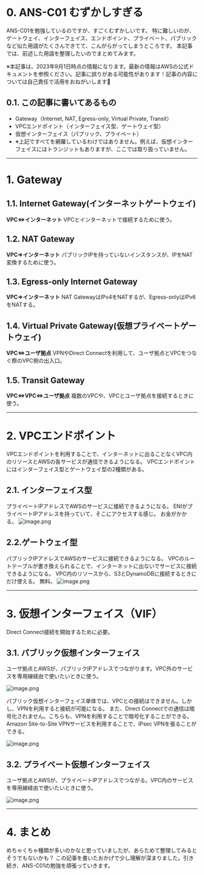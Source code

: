 # 0. ANS-C01 むずかしすぎる

ANS-C01を勉強しているのですが、すごくむずかしいです。
特に難しいのが、ゲートウェイ、インターフェイス、エンドポイント、プライベート、パブリックなど似た用語がたくさんできてて、こんがらがってしまうところです。
本記事では、前述した用語を整理したいのでまとめてみます。

※本記事は、2023年9月1日時点の情報になります。最新の情報はAWSの公式ドキュメントを参照ください。記事に誤りがある可能性があります！記事の内容については自己責任で活用をおねがいします🙏

## 0.1. この記事に書いてあるもの

- Gateway（Internet, NAT, Egress-only, Virtual Private, Transit）
- VPCエンドポイント（インターフェイス型、ゲートウェイ型）
- 仮想インターフェイス（パブリック、プライベート）
- ※上記ですべてを網羅しているわけではありません。例えば、仮想インターフェイスにはトランジットもありますが、ここでは取り扱っていません。

---

# 1. Gateway

## 1.1. Internet Gateway(インターネットゲートウェイ)

**VPC⇔インターネット**
VPCとインターネットで接続するために使う。

## 1.2. NAT Gateway

**VPC⇒インターネット**
パブリックIPを持っていないインスタンスが、IPをNAT変換するために使う。

## 1.3. Egress-only Internet Gateway

**VPC⇒インターネット**
NAT GatewayはIPv4をNATするが、Egress-onlyはIPv6をNATする。

## 1.4. Virtual Private Gateway(仮想プライベートゲートウェイ)

**VPC⇔ユーザ拠点**
VPNやDirect Connectを利用して、ユーザ拠点とVPCをつなぐ際のVPC側の出入口。

## 1.5. Transit Gateway

**VPC⇔VPC⇔ユーザ拠点**
複数のVPCや、VPCとユーザ拠点を接続するときに使う。

---

# 2. VPCエンドポイント

VPCエンドポイントを利用することで、インターネットに出ることなくVPC内のリソースとAWSの各サービスが通信できるようになる。
VPCエンドポイントにはインターフェイス型とゲートウェイ型の2種類がある。

## 2.1. インターフェイス型

プライベートIPアドレスでAWSのサービスに接続できるようになる。
ENIがプライベートIPアドレスを持っていて、そこにアクセスする感じ。
お金がかかる。
![image.png](/images/posts/vAcaMz9QLrdz7wfXlzfZT/bilGKGEaM5PkbKLIfFoFF.png)

## 2.2.ゲートウェイ型

パブリックIPアドレスでAWSのサービスに接続できるようになる。
VPCのルートテーブルが書き換えられることで、インターネットに出ないでサービスに接続できるようになる。
VPC内のリソースから、S3とDynamoDBに接続するときにだけ使える。
無料。
![image.png](/images/posts/vAcaMz9QLrdz7wfXlzfZT/8DDcNAz3OgqNlq8j8Litw.png)

---

# 3. 仮想インターフェイス（VIF）

Direct Connect接続を開始するために必要。

## 3.1. パブリック仮想インターフェイス

ユーザ拠点とAWSが、パブリックIPアドレスでつながります。VPC外のサービスを専用線経由で使いたいときに使う。

![image.png](/images/posts/vAcaMz9QLrdz7wfXlzfZT/BsIysFTmApcHYyYq7X8ie.png)

パブリック仮想インターフェイス単体では、VPCとの接続はできません。しかし、VPNを利用すると接続が可能になる。
また、Direct Connectでの通信は暗号化されません。こちらも、VPNを利用することで暗号化することができる。
Amazon Site-to-Site VPNサービスを利用することで、IPsec VPNを張ることができる。

![image.png](/images/posts/vAcaMz9QLrdz7wfXlzfZT/7JdCFhcOrAyZDvBp4BtsH.png)

## 3.2. プライベート仮想インターフェイス

ユーザ拠点とAWSが、プライベートIPアドレスでつながる。VPC内のサービスを専用線経由で使いたいときに使う。

![image.png](/images/posts/vAcaMz9QLrdz7wfXlzfZT/ngCAQoWErndXuZh3ktpaG.png)

---

# 4. まとめ

めちゃくちゃ種類が多いのかなと思っていましたが、あらためて整理してみるとそうでもないかも？
この記事を書いたおかげで少し理解が深まりました。引き続き、ANS-C01の勉強を頑張っていきます。
